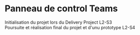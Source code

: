 # Panneau de control Teams
Initialisation du projet lors du Delivery Project L2-S3 \
Poursuite et réalisation final du projet et d'unu prototype L2-S4

